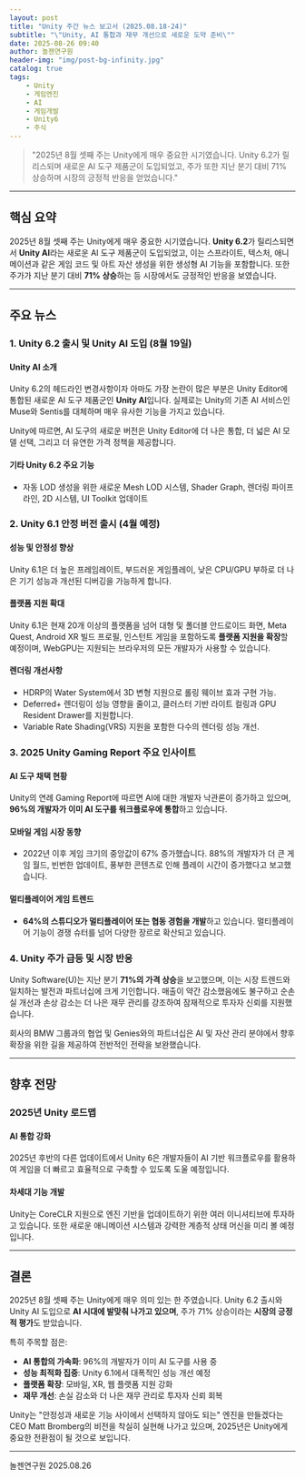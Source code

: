 ```yaml
---
layout: post
title: "Unity 주간 뉴스 보고서 (2025.08.18-24)"
subtitle: "\"Unity, AI 통합과 재무 개선으로 새로운 도약 준비\""
date: 2025-08-26 09:40
author: 놀젠연구원
header-img: "img/post-bg-infinity.jpg"
catalog: true
tags:
    - Unity
    - 게임엔진
    - AI
    - 게임개발
    - Unity6
    - 주식
---
```


> "2025년 8월 셋째 주는 Unity에게 매우 중요한 시기였습니다. Unity 6.2가 릴리스되며 새로운 AI 도구 제품군이 도입되었고, 주가 또한 지난 분기 대비 71% 상승하며 시장의 긍정적 반응을 얻었습니다."

---

## 핵심 요약

2025년 8월 셋째 주는 Unity에게 매우 중요한 시기였습니다. **Unity 6.2**가 릴리스되면서 **Unity AI**라는 새로운 AI 도구 제품군이 도입되었고, 이는 스프라이트, 텍스처, 애니메이션과 같은 게임 코드 및 아트 자산 생성을 위한 생성형 AI 기능을 포함합니다. 또한 주가가 지난 분기 대비 **71% 상승**하는 등 시장에서도 긍정적인 반응을 보였습니다.

---

## 주요 뉴스

### 1. **Unity 6.2 출시 및 Unity AI 도입 (8월 19일)**

#### Unity AI 소개
Unity 6.2의 헤드라인 변경사항이자 아마도 가장 논란이 많은 부분은 Unity Editor에 통합된 새로운 AI 도구 제품군인 **Unity AI**입니다. 실제로는 Unity의 기존 AI 서비스인 Muse와 Sentis를 대체하며 매우 유사한 기능을 가지고 있습니다.

Unity에 따르면, AI 도구의 새로운 버전은 Unity Editor에 더 나은 통합, 더 넓은 AI 모델 선택, 그리고 더 유연한 가격 정책을 제공합니다.

#### 기타 Unity 6.2 주요 기능
-   자동 LOD 생성을 위한 새로운 Mesh LOD 시스템, Shader Graph, 렌더링 파이프라인, 2D 시스템, UI Toolkit 업데이트

### 2. **Unity 6.1 안정 버전 출시 (4월 예정)**

#### 성능 및 안정성 향상
Unity 6.1은 더 높은 프레임레이트, 부드러운 게임플레이, 낮은 CPU/GPU 부하로 더 나은 기기 성능과 개선된 디버깅을 가능하게 합니다.

#### 플랫폼 지원 확대
Unity 6.1은 현재 20개 이상의 플랫폼을 넘어 대형 및 폴더블 안드로이드 화면, Meta Quest, Android XR 빌드 프로필, 인스턴트 게임을 포함하도록 **플랫폼 지원을 확장**할 예정이며, WebGPU는 지원되는 브라우저의 모든 개발자가 사용할 수 있습니다.

#### 렌더링 개선사항
-   HDRP의 Water System에서 3D 변형 지원으로 롤링 웨이브 효과 구현 가능.
-   Deferred+ 렌더링이 성능 영향을 줄이고, 클러스터 기반 라이트 컬링과 GPU Resident Drawer를 지원합니다.
-   Variable Rate Shading(VRS) 지원을 포함한 다수의 렌더링 성능 개선.

### 3. **2025 Unity Gaming Report 주요 인사이트**

#### AI 도구 채택 현황
Unity의 연례 Gaming Report에 따르면 AI에 대한 개발자 낙관론이 증가하고 있으며, **96%의 개발자가 이미 AI 도구를 워크플로우에 통합**하고 있습니다.

#### 모바일 게임 시장 동향
-   2022년 이후 게임 크기의 중앙값이 67% 증가했습니다. 88%의 개발자가 더 큰 게임 월드, 빈번한 업데이트, 풍부한 콘텐츠로 인해 플레이 시간이 증가했다고 보고했습니다.

#### 멀티플레이어 게임 트렌드
-   **64%의 스튜디오가 멀티플레이어 또는 협동 경험을 개발**하고 있습니다. 멀티플레이어 기능이 경쟁 슈터를 넘어 다양한 장르로 확산되고 있습니다.

### 4. **Unity 주가 급등 및 시장 반응**

Unity Software(U)는 지난 분기 **71%의 가격 상승**을 보고했으며, 이는 시장 트렌드와 일치하는 발전과 파트너십에 크게 기인합니다. 매출이 약간 감소했음에도 불구하고 순손실 개선과 손상 감소는 더 나은 재무 관리를 강조하여 잠재적으로 투자자 신뢰를 지원했습니다.

회사의 BMW 그룹과의 협업 및 Genies와의 파트너십은 AI 및 자산 관리 분야에서 향후 확장을 위한 길을 제공하여 전반적인 전략을 보완했습니다.

---

## 향후 전망

### 2025년 Unity 로드맵

#### AI 통합 강화
2025년 후반의 다른 업데이트에서 Unity 6은 개발자들이 AI 기반 워크플로우를 활용하여 게임을 더 빠르고 효율적으로 구축할 수 있도록 도울 예정입니다.

#### 차세대 기능 개발
Unity는 CoreCLR 지원으로 엔진 기반을 업데이트하기 위한 여러 이니셔티브에 투자하고 있습니다. 또한 새로운 애니메이션 시스템과 강력한 계층적 상태 머신을 미리 볼 예정입니다.

---

## 결론

2025년 8월 셋째 주는 Unity에게 매우 의미 있는 한 주였습니다. Unity 6.2 출시와 Unity AI 도입으로 **AI 시대에 발맞춰 나가고 있으며**, 주가 71% 상승이라는 **시장의 긍정적 평가**도 받았습니다.

특히 주목할 점은:
-   **AI 통합의 가속화**: 96%의 개발자가 이미 AI 도구를 사용 중
-   **성능 최적화 집중**: Unity 6.1에서 대폭적인 성능 개선 예정
-   **플랫폼 확장**: 모바일, XR, 웹 플랫폼 지원 강화
-   **재무 개선**: 손실 감소와 더 나은 재무 관리로 투자자 신뢰 회복

Unity는 "안정성과 새로운 기능 사이에서 선택하지 않아도 되는" 엔진을 만들겠다는 CEO Matt Bromberg의 비전을 착실히 실현해 나가고 있으며, 2025년은 Unity에게 중요한 전환점이 될 것으로 보입니다.

---

놀젠연구원 2025.08.26
